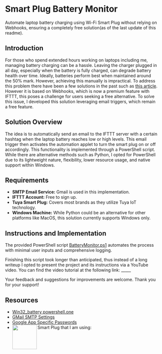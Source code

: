 # Smart Plug Battery Monitor

Automate laptop battery charging using Wi-Fi Smart Plug without relying on Webhooks, ensuring a completely free solution(as of the last update of this readme).

## Introduction
For those who spend extended hours working on laptops including me, managing battery charging can be a hassle. Leaving the charger plugged in all day, especially when the battery is fully charged, can degrade battery health over time. Ideally, batteries perform best when maintained around the 50% mark. However, achieving this manually is impractical. To address this problem there have been a few solutions in the past such as [this article](https://atulkhatri.medium.com/how-i-automated-my-laptops-battery-charging-45cf880895aa). However it is based on Webhooks, which is now a premium feature with IFTTT, this poses a challenge for users seeking a free alternative. To solve this issue, I developed this solution leveraging email triggers, which remain a free feature.

## Solution Overview
The idea is to automatically send an email to the IFTTT server with a certain hashtag when the laptop battery reaches low or high levels. This email trigger then activates the automation applet to turn the smart plug on or off accordingly. This functionality is implemented through a PowerShell script. While there are alternative methods such as Python, I opted for PowerShell due to its lightweight nature, flexibility, lower resource usage, and native support within Windows.

## Requirements
- **SMTP Email Service:** Gmail is used in this implementation.
- **IFTTT Account:** Free to sign up.
- **Tuya Smart Plug:** Covers most brands as they utilize Tuya IoT technology.
- **Windows Machine:** While Python could be an alternative for other platforms like MacOS, this solution currently supports Windows only.

## Instructions and Implementation
The provided PowerShell script [BatteryMonitor.ps1](./Battery_Monitor.ps1) automates the process with minimal user inputs and comprehensive logging.

Finishing this script took longer than anticipated, thus instead of a long writeup I opted to present the project and its instructions via a YouTube video. You can find the video tutorial at the following link: _____

Your feedback and suggestions for improvements are welcome. Thank you for your support!

## Resources
- [Win32_battery powershell.one](https://powershell.one/wmi/root/cimv2/win32_battery)
- [GMail SMTP Settings](https://www.saleshandy.com/smtp/gmail-smtp-settings/)
- [Google App Specific Passwords](https://myaccount.google.com/apppassword)
- Smart Plug that I am using: <a href="url"><img src="https://github.com/4di5h/smartPlugBatteryMonitor/assets/120532930/d216a2e0-99de-4f91-b76f-68dfd23b9564" align="left" height="80" width="80" ></a>
